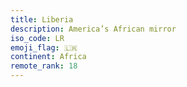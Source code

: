 ```yaml
---
title: Liberia
description: America’s African mirror
iso_code: LR
emoji_flag: 🇱🇷
continent: Africa
remote_rank: 18
---
```

